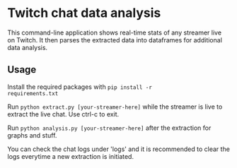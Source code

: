 # Twitch chat data analysis

This command-line application shows real-time stats of any streamer live on Twitch. It then parses the extracted data into dataframes for additional data analysis.

## Usage 

Install the required packages with 
<code>pip install -r requirements.txt</code>

Run <code>python extract.py [your-streamer-here]</code> while the streamer is live to extract the live chat. Use ctrl-c to exit.

Run <code>python analysis.py [your-streamer-here]</code> after the extraction for graphs and stuff. 

You can check the chat logs under 'logs' and it is recommended to clear the logs everytime a new extraction is initiated. 
